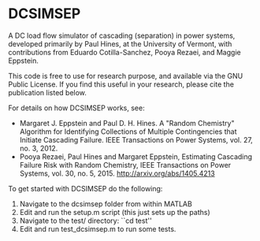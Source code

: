 DCSIMSEP
========

A DC load flow simulator of cascading (separation) in power systems, developed primarily by Paul Hines, at the University of Vermont, with contributions from Eduardo Cotilla-Sanchez, Pooya Rezaei, and Maggie Eppstein.

This code is free to use for research purpose, and available via the GNU Public License.  If you find this useful in your research, please cite the publication listed below. 

For details on how DCSIMSEP works, see:
* Margaret J. Eppstein and Paul D. H. Hines. A "Random Chemistry" Algorithm for Identifying Collections of Multiple Contingencies that Initiate Cascading Failure. IEEE Transactions on Power Systems, vol. 27, no. 3, 2012.
* Pooya Rezaei, Paul Hines and Margaret Eppstein, Estimating Cascading Failure Risk with Random Chemistry, IEEE Transactions on Power Systems, vol. 30, no. 5, 2015. <http://arxiv.org/abs/1405.4213>

To get started with DCSIMSEP do the following:

1. Navigate to the dcsimsep folder from within MATLAB
2. Edit and run the setup.m script (this just sets up the paths)
3. Navigate to the test/ directory: ``cd test''
3. Edit and run test_dcsimsep.m to run some tests.  
